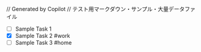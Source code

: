 // Generated by Copilot
// テスト用マークダウン・サンプル・大量データファイル
- [ ] Sample Task 1
- [x] Sample Task 2 #work
- [ ] Sample Task 3 #home
